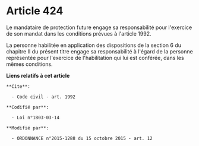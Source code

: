 # Article 424

Le mandataire de protection future engage sa responsabilité pour l'exercice de son mandat dans les conditions prévues à
l'article 1992.

La personne habilitée en application des dispositions de la section 6 du chapitre II du présent titre engage sa
responsabilité à l'égard de la personne représentée pour l'exercice de l'habilitation qui lui est conférée, dans les mêmes
conditions.

**Liens relatifs à cet article**

	**Cite**:

	  - Code civil - art. 1992

	**Codifié par**:

	  - Loi n°1803-03-14

	**Modifié par**:

	  - ORDONNANCE n°2015-1288 du 15 octobre 2015 - art. 12
